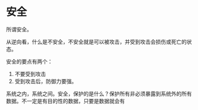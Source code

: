 # 安全

所谓安全。

从逆向看，什么是不安全，不安全就是可以被攻击，并受到攻击会损伤或死亡的状态。

安全的要点有两个：

1. 不要受到攻击
2. 受到攻击后，防御力要强。

系统之内，系统之间。安全，保护的是什么？保护所有非必须暴露到系统外的所有数据。不一定是有目的性的数据，只要是数据就会有 